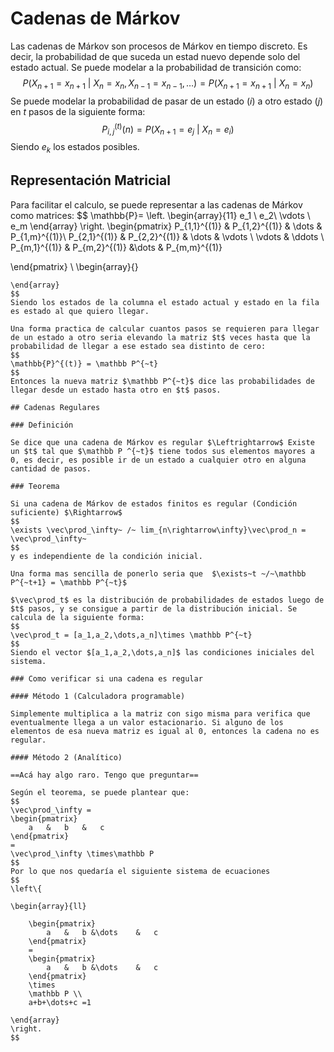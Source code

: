 # Cadenas de Márkov

Las cadenas de Márkov son procesos de Márkov en tiempo discreto. Es decir, la probabilidad de que suceda un estad nuevo depende solo del estado actual. Se puede modelar a la probabilidad de transición como:
$$
P(X_{n+1}=x_{n+1}~|~X_n=x_n, X_{n-1}=x_{n-1},\dots)=P(X_{n+1}=x_{n+1}~|~X_n=x_n)
$$
Se puede modelar la probabilidad de pasar de un estado $(i)$ a otro estado $(j)$ en $t$ pasos de la siguiente forma:
$$
P_{i,j}^{(t)}(n)=P(X_{n+1}=e_j~|~X_n=e_i)
$$
Siendo $e_k$ los estados posibles.

## Representación Matricial

Para facilitar el calculo, se puede representar a las cadenas de Márkov como matrices:
$$
\mathbb{P}=
\left.
	\begin{array}{11}
		e_1 \\
		e_2\\
		\vdots \\
		e_m
	\end{array}
\right.
\begin{pmatrix}
	P_{1,1}^{(1)} & P_{1,2}^{(1)} & \dots & P_{1,m}^{(1)}\\
	P_{2,1}^{(1)} & P_{2,2}^{(1)} & \dots & \vdots \\
	\vdots		  & \ddots	\\
	P_{m,1}^{(1)} & P_{m,2}^{(1)} &\dots & P_{m,m}^{(1)}
	
\end{pmatrix}
\\
\begin{array}{}
~~~~~~~~~~~~~~\ e_1 & ~~~e_2 & ~\dots ~& e_m
\end{array}
$$
Siendo los estados de la columna el estado actual y estado en la fila es estado al que quiero llegar.

Una forma practica de calcular cuantos pasos se requieren para llegar de un estado a otro seria elevando la matriz $t$ veces hasta que la probabilidad de llegar a ese estado sea distinto de cero:
$$
\mathbb{P}^{(t)} = \mathbb P^{~t}
$$
Entonces la nueva matriz $\mathbb P^{~t}$ dice las probabilidades de llegar desde un estado hasta otro en $t$ pasos.

## Cadenas Regulares

### Definición 

Se dice que una cadena de Márkov es regular $\Leftrightarrow$ Existe un $t$ tal que $\mathbb P ^{~t}$ tiene todos sus elementos mayores a 0, es decir, es posible ir de un estado a cualquier otro en alguna cantidad de pasos.

### Teorema

Si una cadena de Márkov de estados finitos es regular (Condición suficiente) $\Rightarrow$
$$
\exists \vec\prod_\infty~ /~ lim_{n\rightarrow\infty}\vec\prod_n = \vec\prod_\infty~
$$
y es independiente de la condición inicial.

Una forma mas sencilla de ponerlo seria que  $\exists~t ~/~\mathbb P^{~t+1} = \mathbb P^{~t}$

$\vec\prod_t$ es la distribución de probabilidades de estados luego de $t$ pasos, y se consigue a partir de la distribución inicial. Se calcula de la siguiente forma:
$$
\vec\prod_t = [a_1,a_2,\dots,a_n]\times \mathbb P^{~t}
$$
Siendo el vector $[a_1,a_2,\dots,a_n]$ las condiciones iniciales del sistema.

### Como verificar si una cadena es regular

#### Método 1 (Calculadora programable)

Simplemente multiplica a la matriz con sigo misma para verifica que eventualmente llega a un valor estacionario. Si alguno de los elementos de esa nueva matriz es igual al 0, entonces la cadena no es regular.

#### Método 2 (Analítico)

==Acá hay algo raro. Tengo que preguntar==

Según el teorema, se puede plantear que:
$$
\vec\prod_\infty = 
\begin{pmatrix}
	a	&	b	&	c
\end{pmatrix}
=
\vec\prod_\infty \times\mathbb P
$$
Por lo que nos quedaría el siguiente sistema de ecuaciones
$$
\left\{

\begin{array}{ll}

    \begin{pmatrix}
        a	&	b &\dots	&	c
    \end{pmatrix}
    =
    \begin{pmatrix}
        a	&	b &\dots	&	c
    \end{pmatrix}
    \times
    \mathbb P \\
    a+b+\dots+c =1

\end{array}
\right.
$$

